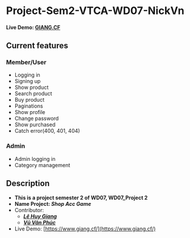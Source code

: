 # Project-Sem2-VTCA-WD07-NickVn
#### Live Demo: [GIANG.CF](https://www.giang.cf/)
## Current features
### Member/User
* Logging in
* Signing up
* Show product
* Search product
* Buy product
* Paginations
* Show profile
* Change password
* Show purchased
* Catch error(400, 401, 404)

### Admin
* Admin logging in
* Category management

## Description
* **This is a project semester 2 of WD07, WD07_Project 2**
* **Name Project: _Shop Acc Game_**
* Contributor:
  * **_[Lê Huy Giang](https://github.com/lehuygiang28)_**
  * **_[Vũ Văn Phúc](https://github.com/Phuc9x)_**
* Live Demo: [https://www.giang.cf/](https://www.giang.cf/)
